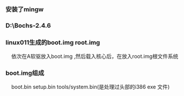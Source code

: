 
### 安装了mingw
### D:\Bochs-2.4.6
###  linux011生成的boot.img root.img
     依次在A软驱放入boot.img ,然后载入核心后，在放入root.img根文件系统
###  boot.img组成
     boot.bin setup.bin  tools/system.bin(是处理过头部的i386 exe 文件)
